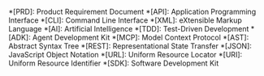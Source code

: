 *[PRD]: Product Requirement Document
*[API]: Application Programming Interface
*[CLI]: Command Line Interface
*[XML]: eXtensible Markup Language
*[AI]: Artificial Intelligence
*[TDD]: Test-Driven Development
*[ADK]: Agent Development Kit
*[MCP]: Model Context Protocol
*[AST]: Abstract Syntax Tree
*[REST]: Representational State Transfer
*[JSON]: JavaScript Object Notation
*[URL]: Uniform Resource Locator
*[URI]: Uniform Resource Identifier
*[SDK]: Software Development Kit